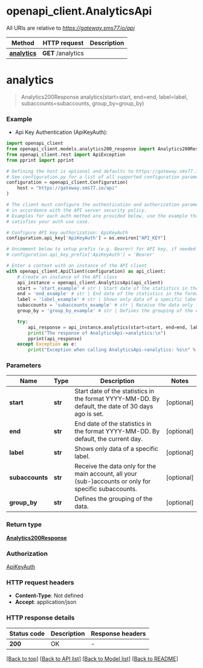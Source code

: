 # openapi_client.AnalyticsApi

All URIs are relative to *https://gateway.sms77.io/api*

Method | HTTP request | Description
------------- | ------------- | -------------
[**analytics**](AnalyticsApi.md#analytics) | **GET** /analytics | 


# **analytics**
> Analytics200Response analytics(start=start, end=end, label=label, subaccounts=subaccounts, group_by=group_by)



### Example

* Api Key Authentication (ApiKeyAuth):

```python
import openapi_client
from openapi_client.models.analytics200_response import Analytics200Response
from openapi_client.rest import ApiException
from pprint import pprint

# Defining the host is optional and defaults to https://gateway.sms77.io/api
# See configuration.py for a list of all supported configuration parameters.
configuration = openapi_client.Configuration(
    host = "https://gateway.sms77.io/api"
)

# The client must configure the authentication and authorization parameters
# in accordance with the API server security policy.
# Examples for each auth method are provided below, use the example that
# satisfies your auth use case.

# Configure API key authorization: ApiKeyAuth
configuration.api_key['ApiKeyAuth'] = os.environ["API_KEY"]

# Uncomment below to setup prefix (e.g. Bearer) for API key, if needed
# configuration.api_key_prefix['ApiKeyAuth'] = 'Bearer'

# Enter a context with an instance of the API client
with openapi_client.ApiClient(configuration) as api_client:
    # Create an instance of the API class
    api_instance = openapi_client.AnalyticsApi(api_client)
    start = 'start_example' # str | Start date of the statistics in the format YYYY-MM-DD. By default, the date of 30 days ago is set. (optional)
    end = 'end_example' # str | End date of the statistics in the format YYYY-MM-DD. By default, the current day. (optional)
    label = 'label_example' # str | Shows only data of a specific label. (optional)
    subaccounts = 'subaccounts_example' # str | Receive the data only for the main account, all your (sub-)accounts or only for specific subaccounts. (optional)
    group_by = 'group_by_example' # str | Defines the grouping of the data. (optional)

    try:
        api_response = api_instance.analytics(start=start, end=end, label=label, subaccounts=subaccounts, group_by=group_by)
        print("The response of AnalyticsApi->analytics:\n")
        pprint(api_response)
    except Exception as e:
        print("Exception when calling AnalyticsApi->analytics: %s\n" % e)
```



### Parameters


Name | Type | Description  | Notes
------------- | ------------- | ------------- | -------------
 **start** | **str**| Start date of the statistics in the format YYYY-MM-DD. By default, the date of 30 days ago is set. | [optional] 
 **end** | **str**| End date of the statistics in the format YYYY-MM-DD. By default, the current day. | [optional] 
 **label** | **str**| Shows only data of a specific label. | [optional] 
 **subaccounts** | **str**| Receive the data only for the main account, all your (sub-)accounts or only for specific subaccounts. | [optional] 
 **group_by** | **str**| Defines the grouping of the data. | [optional] 

### Return type

[**Analytics200Response**](Analytics200Response.md)

### Authorization

[ApiKeyAuth](../README.md#ApiKeyAuth)

### HTTP request headers

 - **Content-Type**: Not defined
 - **Accept**: application/json

### HTTP response details

| Status code | Description | Response headers |
|-------------|-------------|------------------|
**200** | OK |  -  |

[[Back to top]](#) [[Back to API list]](../README.md#documentation-for-api-endpoints) [[Back to Model list]](../README.md#documentation-for-models) [[Back to README]](../README.md)

